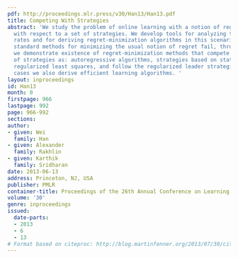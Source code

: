 ```yaml
---
pdf: http://proceedings.mlr.press/v30/Han13/Han13.pdf
title: Competing With Strategies
abstract: 'We study the problem of online learning with a notion of regret defined
  with respect to a set of strategies. We develop tools for analyzing the minimax
  rates and for deriving regret-minimization algorithms in this scenario. While the
  standard methods for minimizing the usual notion of regret fail, through our analysis
  we demonstrate existence of regret-minimization methods that compete with such sets
  of strategies as: autoregressive algorithms, strategies based on statistical models,
  regularized least squares, and follow the regularized leader strategies. In several
  cases we also derive efficient learning algorithms. '
layout: inproceedings
id: Han13
month: 0
firstpage: 966
lastpage: 992
page: 966-992
sections: 
author:
- given: Wei
  family: Han
- given: Alexander
  family: Rakhlin
- given: Karthik
  family: Sridharan
date: 2013-06-13
address: Princeton, NJ, USA
publisher: PMLR
container-title: Proceedings of the 26th Annual Conference on Learning Theory
volume: '30'
genre: inproceedings
issued:
  date-parts:
  - 2013
  - 6
  - 13
# Format based on citeproc: http://blog.martinfenner.org/2013/07/30/citeproc-yaml-for-bibliographies/
---
```

